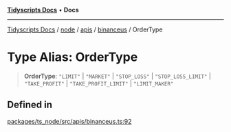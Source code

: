 [**Tidyscripts Docs**](../../../../../../../README.md) • **Docs**

***

[Tidyscripts Docs](../../../../../../../globals.md) / [node](../../../../../README.md) / [apis](../../../README.md) / [binanceus](../README.md) / OrderType

# Type Alias: OrderType

> **OrderType**: `"LIMIT"` \| `"MARKET"` \| `"STOP_LOSS"` \| `"STOP_LOSS_LIMIT"` \| `"TAKE_PROFIT"` \| `"TAKE_PROFIT_LIMIT"` \| `"LIMIT_MAKER"`

## Defined in

[packages/ts\_node/src/apis/binanceus.ts:92](https://github.com/sheunaluko/tidyscripts/blob/master/packages/ts_node/src/apis/binanceus.ts#L92)
